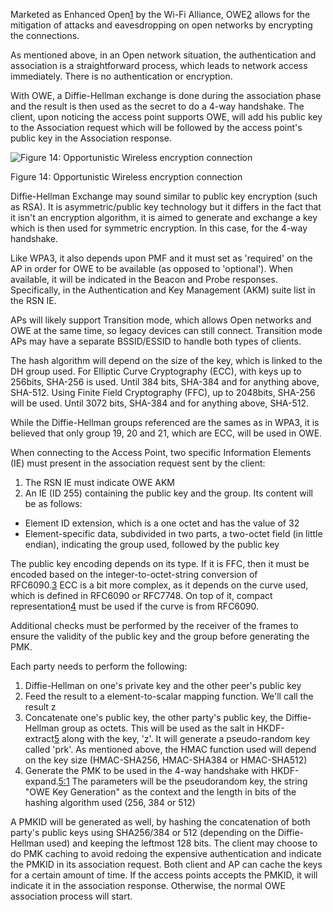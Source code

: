 
Marketed as Enhanced Open[1](https://portal.offsec.com/courses/pen-210-9545/learning/wi-fi-encryption-15794/wi-fi-protected-access-3-15856/wi-fi-protected-access-3-16051#fn-local_id_125-1) by the Wi-Fi Alliance, OWE[2](https://portal.offsec.com/courses/pen-210-9545/learning/wi-fi-encryption-15794/wi-fi-protected-access-3-15856/wi-fi-protected-access-3-16051#fn-local_id_125-2) allows for the mitigation of attacks and eavesdropping on open networks by encrypting the connections.

As mentioned above, in an Open network situation, the authentication and association is a straightforward process, which leads to network access immediately. There is no authentication or encryption.

With OWE, a Diffie-Hellman exchange is done during the association phase and the result is then used as the secret to do a 4-way handshake. The client, upon noticing the access point supports OWE, will add his public key to the Association request which will be followed by the access point's public key in the Association response.

![Figure 14: Opportunistic Wireless encryption connection](https://static.offsec.com/offsec-courses/PEN-210/images/Encryption/a2f093359723c14cc5234066a299acbe-Picture14.png)

Figure 14: Opportunistic Wireless encryption connection

Diffie-Hellman Exchange may sound similar to public key encryption (such as RSA). It is asymmetric/public key technology but it differs in the fact that it isn't an encryption algorithm, it is aimed to generate and exchange a key which is then used for symmetric encryption. In this case, for the 4-way handshake.

Like WPA3, it also depends upon PMF and it must set as 'required' on the AP in order for OWE to be available (as opposed to 'optional'). When available, it will be indicated in the Beacon and Probe responses. Specifically, in the Authentication and Key Management (AKM) suite list in the RSN IE.

APs will likely support Transition mode, which allows Open networks and OWE at the same time, so legacy devices can still connect. Transition mode APs may have a separate BSSID/ESSID to handle both types of clients.

The hash algorithm will depend on the size of the key, which is linked to the DH group used. For Elliptic Curve Cryptography (ECC), with keys up to 256bits, SHA-256 is used. Until 384 bits, SHA-384 and for anything above, SHA-512. Using Finite Field Cryptography (FFC), up to 2048bits, SHA-256 will be used. Until 3072 bits, SHA-384 and for anything above, SHA-512.

While the Diffie-Hellman groups referenced are the sames as in WPA3, it is believed that only group 19, 20 and 21, which are ECC, will be used in OWE.

When connecting to the Access Point, two specific Information Elements (IE) must present in the association request sent by the client:

1. The RSN IE must indicate OWE AKM
2. An IE (ID 255) containing the public key and the group. Its content will be as follows:

- Element ID extension, which is a one octet and has the value of 32
- Element-specific data, subdivided in two parts, a two-octet field (in little endian), indicating the group used, followed by the public key

The public key encoding depends on its type. If it is FFC, then it must be encoded based on the integer-to-octet-string conversion of RFC6090.[3](https://portal.offsec.com/courses/pen-210-9545/learning/wi-fi-encryption-15794/wi-fi-protected-access-3-15856/wi-fi-protected-access-3-16051#fn-local_id_125-3) ECC is a bit more complex, as it depends on the curve used, which is defined in RFC6090 or RFC7748. On top of it, compact representation[4](https://portal.offsec.com/courses/pen-210-9545/learning/wi-fi-encryption-15794/wi-fi-protected-access-3-15856/wi-fi-protected-access-3-16051#fn-local_id_125-4) must be used if the curve is from RFC6090.

Additional checks must be performed by the receiver of the frames to ensure the validity of the public key and the group before generating the PMK.

Each party needs to perform the following:

1. Diffie-Hellman on one's private key and the other peer's public key
2. Feed the result to a element-to-scalar mapping function. We'll call the result z
3. Concatenate one's public key, the other party's public key, the Diffie-Hellman group as octets. This will be used as the salt in HKDF-extract[5](https://portal.offsec.com/courses/pen-210-9545/learning/wi-fi-encryption-15794/wi-fi-protected-access-3-15856/wi-fi-protected-access-3-16051#fn-local_id_125-5) along with the key, 'z'. It will generate a pseudo-random key called 'prk'. As mentioned above, the HMAC function used will depend on the key size (HMAC-SHA256, HMAC-SHA384 or HMAC-SHA512)
4. Generate the PMK to be used in the 4-way handshake with HKDF-expand.[5:1](https://portal.offsec.com/courses/pen-210-9545/learning/wi-fi-encryption-15794/wi-fi-protected-access-3-15856/wi-fi-protected-access-3-16051#fn-local_id_125-5) The parameters will be the pseudorandom key, the string "OWE Key Generation" as the context and the length in bits of the hashing algorithm used (256, 384 or 512)

A PMKID will be generated as well, by hashing the concatenation of both party's public keys using SHA256/384 or 512 (depending on the Diffie-Hellman used) and keeping the leftmost 128 bits. The client may choose to do PMK caching to avoid redoing the expensive authentication and indicate the PMKID in its association request. Both client and AP can cache the keys for a certain amount of time. If the access points accepts the PMKID, it will indicate it in the association response. Otherwise, the normal OWE association process will start.